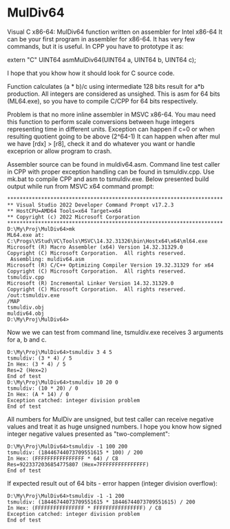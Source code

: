 # MulDiv64
Visual C x86-64: MulDiv64 function written on assembler for Intel x86-64
It can be your first program in assembler for x86-64. It has very few commands, but it is useful.
In CPP you have to prototype it as:

extern "C" UINT64 asmMulDiv64(UINT64 a, UINT64 b, UINT64 c);

I hope that you khow how it should look for C source code.

Function calculates (a * b)/c using intermediate 128 bits result for a*b production. All integers are considered as unsighed.
This is asm for 64 bits (ML64.exe), so you have to compile C/CPP for 64 bits respectively.

Problem is that no more inline assembler in MSVC x86-64.
You mau need this function to perform scale conversions between huge integers representing time in different units.
Exception can happen if c=0 or when resulting quotient going to be above (2^64-1)
It can happen when after mul we have [rdx] > [r8], check it and do whatever you want
or handle exceprion or allow program to crash.

Assembler source can be found in muldiv64.asm. Command line test caller in CPP with proper exception handling can be found in tsmuldiv.cpp.
Use mk.bat to compile CPP and asm to tsmuldiv.exe.
Below presented build output while run from MSVC x64 command prompt:
```
**********************************************************************
** Visual Studio 2022 Developer Command Prompt v17.2.3
** HostCPU=AMD64 Tools=x64 Target=x64
** Copyright (c) 2022 Microsoft Corporation
**********************************************************************
D:\My\Proj\MulDiv64>mk
ML64.exe at: C:\Progs\VStud\VC\Tools\MSVC\14.32.31326\bin\Hostx64\x64\ml64.exe
Microsoft (R) Macro Assembler (x64) Version 14.32.31329.0
Copyright (C) Microsoft Corporation.  All rights reserved.
 Assembling: muldiv64.asm
Microsoft (R) C/C++ Optimizing Compiler Version 19.32.31329 for x64
Copyright (C) Microsoft Corporation.  All rights reserved.
tsmuldiv.cpp
Microsoft (R) Incremental Linker Version 14.32.31329.0
Copyright (C) Microsoft Corporation.  All rights reserved.
/out:tsmuldiv.exe
/MAP
tsmuldiv.obj
muldiv64.obj
D:\My\Proj\MulDiv64>
```
Now we we can test from command line, tsmuldiv.exe receives 3 arguments for a, b and c. 
```
D:\My\Proj\MulDiv64>tsmuldiv 3 4 5
tsmuldiv: (3 * 4) / 5
In Hex: (3 * 4) / 5
Res=2 (Hex=2)
End of test
D:\My\Proj\MulDiv64>tsmuldiv 10 20 0
tsmuldiv: (10 * 20) / 0
In Hex: (A * 14) / 0
Exception catched: integer division problem
End of test

```

All numbers for MulDiv are unsigned, but test caller can receive negative values and treat it as huge unsigned numbers. I hope you know how signed integer negative values presented as "two-complement":
```
D:\My\Proj\MulDiv64>tsmuldiv -1 100 200
tsmuldiv: (18446744073709551615 * 100) / 200
In Hex: (FFFFFFFFFFFFFFFF * 64) / C8
Res=9223372036854775807 (Hex=7FFFFFFFFFFFFFFF)
End of test
```
If expected result out of 64 bits - error happen (integer division overflow):
```
D:\My\Proj\MulDiv64>tsmuldiv -1 -1 200
tsmuldiv: (18446744073709551615 * 18446744073709551615) / 200
In Hex: (FFFFFFFFFFFFFFFF * FFFFFFFFFFFFFFFF) / C8
Exception catched: integer division problem
End of test
```
